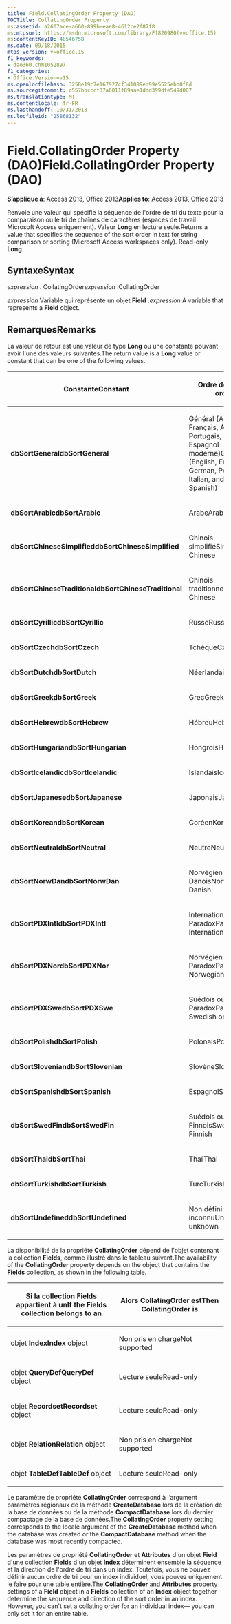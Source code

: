 ```yaml
---
title: Field.CollatingOrder Property (DAO)
TOCTitle: CollatingOrder Property
ms:assetid: a2607ace-a660-899b-eae8-4612ce2f87f8
ms:mtpsurl: https://msdn.microsoft.com/library/Ff820980(v=office.15)
ms:contentKeyID: 48546758
ms.date: 09/18/2015
mtps_version: v=office.15
f1_keywords:
- dao360.chm1052897
f1_categories:
- Office.Version=v15
ms.openlocfilehash: 3258e19c7e167927cf341089ed99e5525ebb0f8d
ms.sourcegitcommit: c557bbcccf37a6011f89aae1ddd399dfe549d087
ms.translationtype: MT
ms.contentlocale: fr-FR
ms.lasthandoff: 10/31/2018
ms.locfileid: "25868132"
---
```

# <a name="fieldcollatingorder-property-dao"></a><span data-ttu-id="0a3bd-102">Field.CollatingOrder Property (DAO)</span><span class="sxs-lookup"><span data-stu-id="0a3bd-102">Field.CollatingOrder Property (DAO)</span></span>


<span data-ttu-id="0a3bd-103">**S’applique à**: Access 2013, Office 2013</span><span class="sxs-lookup"><span data-stu-id="0a3bd-103">**Applies to**: Access 2013, Office 2013</span></span>

<span data-ttu-id="0a3bd-p101">Renvoie une valeur qui spécifie la séquence de l'ordre de tri du texte pour la comparaison ou le tri de chaînes de caractères (espaces de travail Microsoft Access uniquement). Valeur **Long** en lecture seule.</span><span class="sxs-lookup"><span data-stu-id="0a3bd-p101">Returns a value that specifies the sequence of the sort order in text for string comparison or sorting (Microsoft Access workspaces only). Read-only **Long**.</span></span>

## <a name="syntax"></a><span data-ttu-id="0a3bd-106">Syntaxe</span><span class="sxs-lookup"><span data-stu-id="0a3bd-106">Syntax</span></span>

<span data-ttu-id="0a3bd-107">*expression* . CollatingOrder</span><span class="sxs-lookup"><span data-stu-id="0a3bd-107">*expression* .CollatingOrder</span></span>

<span data-ttu-id="0a3bd-108">*expression* Variable qui représente un objet **Field** .</span><span class="sxs-lookup"><span data-stu-id="0a3bd-108">*expression* A variable that represents a **Field** object.</span></span>

## <a name="remarks"></a><span data-ttu-id="0a3bd-109">Remarques</span><span class="sxs-lookup"><span data-stu-id="0a3bd-109">Remarks</span></span>

<span data-ttu-id="0a3bd-110">La valeur de retour est une valeur de type **Long** ou une constante pouvant avoir l'une des valeurs suivantes.</span><span class="sxs-lookup"><span data-stu-id="0a3bd-110">The return value is a **Long** value or constant that can be one of the following values.</span></span>

<table>
<colgroup>
<col style="width: 50%" />
<col style="width: 50%" />
</colgroup>
<thead>
<tr class="header">
<th><p><span data-ttu-id="0a3bd-111">Constante</span><span class="sxs-lookup"><span data-stu-id="0a3bd-111">Constant</span></span></p></th>
<th><p><span data-ttu-id="0a3bd-112">Ordre de tri</span><span class="sxs-lookup"><span data-stu-id="0a3bd-112">Sort order</span></span></p></th>
</tr>
</thead>
<tbody>
<tr class="odd">
<td><p><span data-ttu-id="0a3bd-113"><strong>dbSortGeneral</strong></span><span class="sxs-lookup"><span data-stu-id="0a3bd-113"><strong>dbSortGeneral</strong></span></span></p></td>
<td><p><span data-ttu-id="0a3bd-114">Général (Anglais, Français, Allemand, Portugais, Italien et Espagnol moderne)</span><span class="sxs-lookup"><span data-stu-id="0a3bd-114">General (English, French, German, Portuguese, Italian, and Modern Spanish)</span></span></p></td>
</tr>
<tr class="even">
<td><p><span data-ttu-id="0a3bd-115"><strong>dbSortArabic</strong></span><span class="sxs-lookup"><span data-stu-id="0a3bd-115"><strong>dbSortArabic</strong></span></span></p></td>
<td><p><span data-ttu-id="0a3bd-116">Arabe</span><span class="sxs-lookup"><span data-stu-id="0a3bd-116">Arabic</span></span></p></td>
</tr>
<tr class="odd">
<td><p><span data-ttu-id="0a3bd-117"><strong>dbSortChineseSimplified</strong></span><span class="sxs-lookup"><span data-stu-id="0a3bd-117"><strong>dbSortChineseSimplified</strong></span></span></p></td>
<td><p><span data-ttu-id="0a3bd-118">Chinois simplifié</span><span class="sxs-lookup"><span data-stu-id="0a3bd-118">Simplified Chinese</span></span></p></td>
</tr>
<tr class="even">
<td><p><span data-ttu-id="0a3bd-119"><strong>dbSortChineseTraditional</strong></span><span class="sxs-lookup"><span data-stu-id="0a3bd-119"><strong>dbSortChineseTraditional</strong></span></span></p></td>
<td><p><span data-ttu-id="0a3bd-120">Chinois traditionnel</span><span class="sxs-lookup"><span data-stu-id="0a3bd-120">Traditional Chinese</span></span></p></td>
</tr>
<tr class="odd">
<td><p><span data-ttu-id="0a3bd-121"><strong>dbSortCyrillic</strong></span><span class="sxs-lookup"><span data-stu-id="0a3bd-121"><strong>dbSortCyrillic</strong></span></span></p></td>
<td><p><span data-ttu-id="0a3bd-122">Russe</span><span class="sxs-lookup"><span data-stu-id="0a3bd-122">Russian</span></span></p></td>
</tr>
<tr class="even">
<td><p><span data-ttu-id="0a3bd-123"><strong>dbSortCzech</strong></span><span class="sxs-lookup"><span data-stu-id="0a3bd-123"><strong>dbSortCzech</strong></span></span></p></td>
<td><p><span data-ttu-id="0a3bd-124">Tchèque</span><span class="sxs-lookup"><span data-stu-id="0a3bd-124">Czech</span></span></p></td>
</tr>
<tr class="odd">
<td><p><span data-ttu-id="0a3bd-125"><strong>dbSortDutch</strong></span><span class="sxs-lookup"><span data-stu-id="0a3bd-125"><strong>dbSortDutch</strong></span></span></p></td>
<td><p><span data-ttu-id="0a3bd-126">Néerlandais</span><span class="sxs-lookup"><span data-stu-id="0a3bd-126">Dutch</span></span></p></td>
</tr>
<tr class="even">
<td><p><span data-ttu-id="0a3bd-127"><strong>dbSortGreek</strong></span><span class="sxs-lookup"><span data-stu-id="0a3bd-127"><strong>dbSortGreek</strong></span></span></p></td>
<td><p><span data-ttu-id="0a3bd-128">Grec</span><span class="sxs-lookup"><span data-stu-id="0a3bd-128">Greek</span></span></p></td>
</tr>
<tr class="odd">
<td><p><span data-ttu-id="0a3bd-129"><strong>dbSortHebrew</strong></span><span class="sxs-lookup"><span data-stu-id="0a3bd-129"><strong>dbSortHebrew</strong></span></span></p></td>
<td><p><span data-ttu-id="0a3bd-130">Hébreu</span><span class="sxs-lookup"><span data-stu-id="0a3bd-130">Hebrew</span></span></p></td>
</tr>
<tr class="even">
<td><p><span data-ttu-id="0a3bd-131"><strong>dbSortHungarian</strong></span><span class="sxs-lookup"><span data-stu-id="0a3bd-131"><strong>dbSortHungarian</strong></span></span></p></td>
<td><p><span data-ttu-id="0a3bd-132">Hongrois</span><span class="sxs-lookup"><span data-stu-id="0a3bd-132">Hungarian</span></span></p></td>
</tr>
<tr class="odd">
<td><p><span data-ttu-id="0a3bd-133"><strong>dbSortIcelandic</strong></span><span class="sxs-lookup"><span data-stu-id="0a3bd-133"><strong>dbSortIcelandic</strong></span></span></p></td>
<td><p><span data-ttu-id="0a3bd-134">Islandais</span><span class="sxs-lookup"><span data-stu-id="0a3bd-134">Icelandic</span></span></p></td>
</tr>
<tr class="even">
<td><p><span data-ttu-id="0a3bd-135"><strong>dbSortJapanese</strong></span><span class="sxs-lookup"><span data-stu-id="0a3bd-135"><strong>dbSortJapanese</strong></span></span></p></td>
<td><p><span data-ttu-id="0a3bd-136">Japonais</span><span class="sxs-lookup"><span data-stu-id="0a3bd-136">Japanese</span></span></p></td>
</tr>
<tr class="odd">
<td><p><span data-ttu-id="0a3bd-137"><strong>dbSortKorean</strong></span><span class="sxs-lookup"><span data-stu-id="0a3bd-137"><strong>dbSortKorean</strong></span></span></p></td>
<td><p><span data-ttu-id="0a3bd-138">Coréen</span><span class="sxs-lookup"><span data-stu-id="0a3bd-138">Korean</span></span></p></td>
</tr>
<tr class="even">
<td><p><span data-ttu-id="0a3bd-139"><strong>dbSortNeutral</strong></span><span class="sxs-lookup"><span data-stu-id="0a3bd-139"><strong>dbSortNeutral</strong></span></span></p></td>
<td><p><span data-ttu-id="0a3bd-140">Neutre</span><span class="sxs-lookup"><span data-stu-id="0a3bd-140">Neutral</span></span></p></td>
</tr>
<tr class="odd">
<td><p><span data-ttu-id="0a3bd-141"><strong>dbSortNorwDan</strong></span><span class="sxs-lookup"><span data-stu-id="0a3bd-141"><strong>dbSortNorwDan</strong></span></span></p></td>
<td><p><span data-ttu-id="0a3bd-142">Norvégien ou Danois</span><span class="sxs-lookup"><span data-stu-id="0a3bd-142">Norwegian or Danish</span></span></p></td>
</tr>
<tr class="even">
<td><p><span data-ttu-id="0a3bd-143"><strong>dbSortPDXIntl</strong></span><span class="sxs-lookup"><span data-stu-id="0a3bd-143"><strong>dbSortPDXIntl</strong></span></span></p></td>
<td><p><span data-ttu-id="0a3bd-144">International Paradox</span><span class="sxs-lookup"><span data-stu-id="0a3bd-144">Paradox International</span></span></p></td>
</tr>
<tr class="odd">
<td><p><span data-ttu-id="0a3bd-145"><strong>dbSortPDXNor</strong></span><span class="sxs-lookup"><span data-stu-id="0a3bd-145"><strong>dbSortPDXNor</strong></span></span></p></td>
<td><p><span data-ttu-id="0a3bd-146">Norvégien ou Danois Paradox</span><span class="sxs-lookup"><span data-stu-id="0a3bd-146">Paradox Norwegian or Danish</span></span></p></td>
</tr>
<tr class="even">
<td><p><span data-ttu-id="0a3bd-147"><strong>dbSortPDXSwe</strong></span><span class="sxs-lookup"><span data-stu-id="0a3bd-147"><strong>dbSortPDXSwe</strong></span></span></p></td>
<td><p><span data-ttu-id="0a3bd-148">Suédois ou Finnois Paradox</span><span class="sxs-lookup"><span data-stu-id="0a3bd-148">Paradox Swedish or Finnish</span></span></p></td>
</tr>
<tr class="odd">
<td><p><span data-ttu-id="0a3bd-149"><strong>dbSortPolish</strong></span><span class="sxs-lookup"><span data-stu-id="0a3bd-149"><strong>dbSortPolish</strong></span></span></p></td>
<td><p><span data-ttu-id="0a3bd-150">Polonais</span><span class="sxs-lookup"><span data-stu-id="0a3bd-150">Polish</span></span></p></td>
</tr>
<tr class="even">
<td><p><span data-ttu-id="0a3bd-151"><strong>dbSortSlovenian</strong></span><span class="sxs-lookup"><span data-stu-id="0a3bd-151"><strong>dbSortSlovenian</strong></span></span></p></td>
<td><p><span data-ttu-id="0a3bd-152">Slovène</span><span class="sxs-lookup"><span data-stu-id="0a3bd-152">Slovenian</span></span></p></td>
</tr>
<tr class="odd">
<td><p><span data-ttu-id="0a3bd-153"><strong>dbSortSpanish</strong></span><span class="sxs-lookup"><span data-stu-id="0a3bd-153"><strong>dbSortSpanish</strong></span></span></p></td>
<td><p><span data-ttu-id="0a3bd-154">Espagnol</span><span class="sxs-lookup"><span data-stu-id="0a3bd-154">Spanish</span></span></p></td>
</tr>
<tr class="even">
<td><p><span data-ttu-id="0a3bd-155"><strong>dbSortSwedFin</strong></span><span class="sxs-lookup"><span data-stu-id="0a3bd-155"><strong>dbSortSwedFin</strong></span></span></p></td>
<td><p><span data-ttu-id="0a3bd-156">Suédois ou Finnois</span><span class="sxs-lookup"><span data-stu-id="0a3bd-156">Swedish or Finnish</span></span></p></td>
</tr>
<tr class="odd">
<td><p><span data-ttu-id="0a3bd-157"><strong>dbSortThai</strong></span><span class="sxs-lookup"><span data-stu-id="0a3bd-157"><strong>dbSortThai</strong></span></span></p></td>
<td><p><span data-ttu-id="0a3bd-158">Thaï</span><span class="sxs-lookup"><span data-stu-id="0a3bd-158">Thai</span></span></p></td>
</tr>
<tr class="even">
<td><p><span data-ttu-id="0a3bd-159"><strong>dbSortTurkish</strong></span><span class="sxs-lookup"><span data-stu-id="0a3bd-159"><strong>dbSortTurkish</strong></span></span></p></td>
<td><p><span data-ttu-id="0a3bd-160">Turc</span><span class="sxs-lookup"><span data-stu-id="0a3bd-160">Turkish</span></span></p></td>
</tr>
<tr class="odd">
<td><p><span data-ttu-id="0a3bd-161"><strong>dbSortUndefined</strong></span><span class="sxs-lookup"><span data-stu-id="0a3bd-161"><strong>dbSortUndefined</strong></span></span></p></td>
<td><p><span data-ttu-id="0a3bd-162">Non défini ou inconnu</span><span class="sxs-lookup"><span data-stu-id="0a3bd-162">Undefined or unknown</span></span></p></td>
</tr>
</tbody>
</table>


<span data-ttu-id="0a3bd-163">La disponibilité de la propriété **CollatingOrder** dépend de l'objet contenant la collection **Fields**, comme illustré dans le tableau suivant.</span><span class="sxs-lookup"><span data-stu-id="0a3bd-163">The availability of the **CollatingOrder** property depends on the object that contains the **Fields** collection, as shown in the following table.</span></span>

<table>
<colgroup>
<col style="width: 50%" />
<col style="width: 50%" />
</colgroup>
<thead>
<tr class="header">
<th><p><span data-ttu-id="0a3bd-164">Si la collection Fields appartient à un</span><span class="sxs-lookup"><span data-stu-id="0a3bd-164">If the Fields collection belongs to an</span></span></p></th>
<th><p><span data-ttu-id="0a3bd-165">Alors CollatingOrder est</span><span class="sxs-lookup"><span data-stu-id="0a3bd-165">Then CollatingOrder is</span></span></p></th>
</tr>
</thead>
<tbody>
<tr class="odd">
<td><p><span data-ttu-id="0a3bd-166">objet <strong>Index</strong></span><span class="sxs-lookup"><span data-stu-id="0a3bd-166"><strong>Index</strong> object</span></span></p></td>
<td><p><span data-ttu-id="0a3bd-167">Non pris en charge</span><span class="sxs-lookup"><span data-stu-id="0a3bd-167">Not supported</span></span></p></td>
</tr>
<tr class="even">
<td><p><span data-ttu-id="0a3bd-168">							objet <strong>QueryDef</strong></span><span class="sxs-lookup"><span data-stu-id="0a3bd-168"><strong>QueryDef</strong> object</span></span></p></td>
<td><p><span data-ttu-id="0a3bd-169">Lecture seule</span><span class="sxs-lookup"><span data-stu-id="0a3bd-169">Read-only</span></span></p></td>
</tr>
<tr class="odd">
<td><p><span data-ttu-id="0a3bd-170">							objet <strong>Recordset</strong></span><span class="sxs-lookup"><span data-stu-id="0a3bd-170"><strong>Recordset</strong> object</span></span></p></td>
<td><p><span data-ttu-id="0a3bd-171">Lecture seule</span><span class="sxs-lookup"><span data-stu-id="0a3bd-171">Read-only</span></span></p></td>
</tr>
<tr class="even">
<td><p><span data-ttu-id="0a3bd-172">							objet <strong>Relation</strong></span><span class="sxs-lookup"><span data-stu-id="0a3bd-172"><strong>Relation</strong> object</span></span></p></td>
<td><p><span data-ttu-id="0a3bd-173">Non pris en charge</span><span class="sxs-lookup"><span data-stu-id="0a3bd-173">Not supported</span></span></p></td>
</tr>
<tr class="odd">
<td><p><span data-ttu-id="0a3bd-174">objet <strong>TableDef</strong></span><span class="sxs-lookup"><span data-stu-id="0a3bd-174"><strong>TableDef</strong> object</span></span></p></td>
<td><p><span data-ttu-id="0a3bd-175">Lecture seule</span><span class="sxs-lookup"><span data-stu-id="0a3bd-175">Read-only</span></span></p></td>
</tr>
</tbody>
</table>


<span data-ttu-id="0a3bd-176">Le paramètre de propriété **CollatingOrder** correspond à l’argument paramètres régionaux de la méthode **CreateDatabase** lors de la création de la base de données ou de la méthode **CompactDatabase** lors du dernier compactage de la base de données.</span><span class="sxs-lookup"><span data-stu-id="0a3bd-176">The **CollatingOrder** property setting corresponds to the locale argument of the **CreateDatabase** method when the database was created or the **CompactDatabase** method when the database was most recently compacted.</span></span>

<span data-ttu-id="0a3bd-p102">Les paramètres de propriété **CollatingOrder** et **Attributes** d'un objet **Field** d'une collection **Fields** d'un objet **Index** déterminent ensemble la séquence et la direction de l'ordre de tri dans un index. Toutefois, vous ne pouvez définir aucun ordre de tri pour un index individuel, vous pouvez uniquement le faire pour une table entière.</span><span class="sxs-lookup"><span data-stu-id="0a3bd-p102">The **CollatingOrder** and **Attributes** property settings of a **Field** object in a **Fields** collection of an **Index** object together determine the sequence and direction of the sort order in an index. However, you can't set a collating order for an individual index— you can only set it for an entire table.</span></span>

